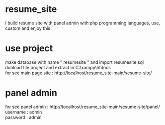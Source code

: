 # resume_site
I build resume site with panel admin with php programming languages, use, custom and enjoy this

# use project
make database with name " resumesite " and import resumesite.sql </br>
donload file project and extract in C:\xampp\htdocs </br>
for see main page site : http://localhost/resume_site-main/sesume-site/

# panel admin
for see panel admin : http://localhost/resume_site-main/sesume-site/panel/ </br>
username : admin </br>
password : admin </br>
